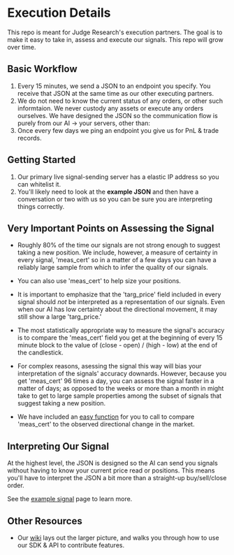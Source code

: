 # Execution Details
This repo is meant for Judge Research's execution partners.  The goal is to make it easy to take in, assess and execute our signals.  This repo will grow over time.

## Basic Workflow

1.  Every 15 minutes, we send a JSON to an endpoint you specify.  You receive that JSON at the same time as our other executing partners.
2.  We do not need to know the current status of any orders, or other such informtaion.  We never custody any assets or execute any orders ourselves.  We have designed the JSON so the communication flow is purely from our AI -> your servers, other than: 
3.  Once every few days we ping an endpoint you give us for PnL & trade records.  
    
## Getting Started

1.  Our primary live signal-sending server has a elastic IP address so you can whitelist it.
2.  You'll likely need to look at the **example JSON** and then have a conversation or two with us so you can be sure you are interpreting things correctly.  

## Very Important Points on Assessing the Signal

- Roughly 80% of the time our signals are not strong enough to suggest taking a new position. We include, however, a measure of certainty in every signal, 'meas_cert' so in a matter of a few days you can have a reliably large sample from which to infer the quality of our signals.  

- You can also use 'meas_cert' to help size your positions.
  
- It is important to emphasize that the 'targ_price' field included in every signal should *not* be interpreted as a representation of our signals.  Even when our AI has low certainty about the directional movement, it may still show a large 'targ_price.'  

- The most statistically appropriate way to measure the signal's accuracy is to compare the 'meas_cert' field you get at the beginning of every 15 minute block to the value of (close - open) / (high - low) at the end of the candlestick.  

- For complex reasons, asessing the signal this way will bias your interpretation of the signals' accuracy downards.  However, because you get 'meas_cert' 96 times a day, you can assess the signal faster in a matter of days; as opposed to the weeks or more than a month in might take to get to large sample properties among the subset of signals that suggest taking a new position.

- We have included an [easy function](https://github.com/JudgeResearchEcosystem/execution_details/edit/main/wind_perc_chart) for you to call to compare 'meas_cert' to the observed directional change in the market. 

## Interpreting Our Signal

At the highest level, the JSON is designed so the AI can send you signals without having to know your current price read or positions.  This means you'll have to interpret the JSON a bit more than a straight-up buy/sell/close order.   

See the [example signal](https://github.com/JudgeResearchEcosystem/execution_details/blob/main/example_json.txt) page to learn more.



## Other Resources
 
- Our [wiki](https://judgeresearch.notion.site/The-Judge-Research-Wiki-37d2ae0159254928b483f01fec87b576) lays out the larger picture, and walks you through how to use our SDK & API to contribute features. 
